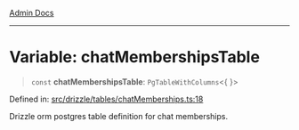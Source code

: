 [Admin Docs](/)

***

# Variable: chatMembershipsTable

> `const` **chatMembershipsTable**: `PgTableWithColumns`\<\{ \}\>

Defined in: [src/drizzle/tables/chatMemberships.ts:18](https://github.com/Sourya07/talawa-api/blob/61a1911602b2f0aac7635e08ae2918f4f768e8ff/src/drizzle/tables/chatMemberships.ts#L18)

Drizzle orm postgres table definition for chat memberships.
